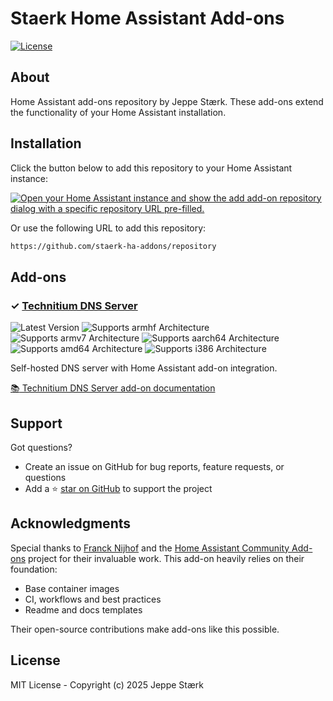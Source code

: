 # Staerk Home Assistant Add-ons

[![License][license-shield]][license]


## About

Home Assistant add-ons repository by Jeppe Stærk. These add-ons extend the functionality of your Home Assistant installation.

## Installation

Click the button below to add this repository to your Home Assistant instance:

[![Open your Home Assistant instance and show the add add-on repository dialog with a specific repository URL pre-filled.](https://my.home-assistant.io/badges/supervisor_add_addon_repository.svg)](https://my.home-assistant.io/redirect/supervisor_add_addon_repository/?repository_url=https://github.com/staerk-ha-addons/repository)

Or use the following URL to add this repository:

```txt
https://github.com/staerk-ha-addons/repository
```

## Add-ons

### &#10003; [Technitium DNS Server][addon-technitium-dns]

![Latest Version][technitium-dns-version-shield]
![Supports armhf Architecture][technitium-dns-armhf-shield]
![Supports armv7 Architecture][technitium-dns-armv7-shield]
![Supports aarch64 Architecture][technitium-dns-aarch64-shield]
![Supports amd64 Architecture][technitium-dns-amd64-shield]
![Supports i386 Architecture][technitium-dns-i386-shield]

Self-hosted DNS server with Home Assistant add-on integration.

[:books: Technitium DNS Server add-on documentation][addon-doc-technitium-dns]


## Support

Got questions?

- Create an issue on GitHub for bug reports, feature requests, or questions
- Add a ⭐️ [star on GitHub](https://github.com/staerk-ha-addons/repository) to support the project

## Acknowledgments

Special thanks to [Franck Nijhof][frenck] and the [Home Assistant Community Add-ons][ha-addons] project for their invaluable work. This add-on heavily relies on their foundation:

- Base container images
- CI, workflows and best practices
- Readme and docs templates

Their open-source contributions make add-ons like this possible.

## License

MIT License - Copyright (c) 2025 Jeppe Stærk

[addon-technitium-dns]: https://github.com/staerk-ha-addons/addon-technitium-dns/tree/v0.0.3
[addon-doc-technitium-dns]: https://github.com/staerk-ha-addons/addon-technitium-dns/blob/v0.0.3/README.md
[technitium-dns-issue]: https://github.com/staerk-ha-addons/addon-technitium-dns/issues
[technitium-dns-version-shield]: https://img.shields.io/badge/version-v0.0.3-blue.svg
[technitium-dns-aarch64-shield]: https://img.shields.io/badge/aarch64-yes-green.svg
[technitium-dns-amd64-shield]: https://img.shields.io/badge/amd64-yes-green.svg
[technitium-dns-armhf-shield]: https://img.shields.io/badge/armhf-no-red.svg
[technitium-dns-armv7-shield]: https://img.shields.io/badge/armv7-no-red.svg
[technitium-dns-i386-shield]: https://img.shields.io/badge/i386-no-red.svg
[frenck]: https://github.com/frenck
[ha-addons]: https://addons.community/
[license]: https://github.com/staerk-ha-addons/repository/blob/main/LICENSE
[license-shield]: https://img.shields.io/github/license/staerk-ha-addons/repository.svg